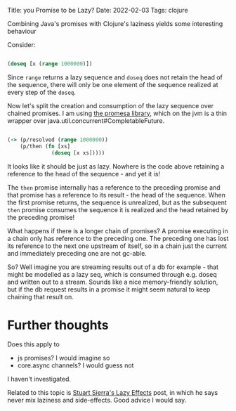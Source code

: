 Title: you Promise to be Lazy?
Date: 2022-02-03
Tags: clojure

Combining Java's promises with Clojure's laziness yields some interesting behaviour

Consider:

```clojure

(doseq [x (range 1000000)])

```

Since `range` returns a lazy sequence and `doseq` does not retain the head of the
sequence, there will only be one element of the sequence realized at every step of the `doseq`.

Now let's split the creation and consumption of the lazy sequence over chained promises. 
I am using [the promesa library](https://github.com/funcool/promesa), which on the jvm
is a thin wrapper over java.util.concurrent#CompletableFuture.

```clojure

(-> (p/resolved (range 1000000))
    (p/then (fn [xs]
              (doseq [x xs]))))

```

It looks like it should be just as lazy. Nowhere is the code above retaining a reference to 
the head of the sequence - and yet it is! 

The `then` promise internally has a reference to the preceding promise and that promise has a reference
to its result - the head of the sequence. When the first promise returns, the sequence is unrealized,
but as the subsequent `then` promise consumes the sequence it is realized and the head retained 
by the preceding promise!

What happens if there is a longer chain of promises? A promise executing in a chain
only has reference to the preceding one. The preceding one has lost its reference to the 
next one upstream of itself, so in a chain just the current and immediately preceding one are not 
gc-able. 

So? Well imagine you are streaming results out of a db for example - that might be 
modelled as a lazy seq, which is consumed through e.g. doseq and written out to a 
stream. Sounds like a nice memory-friendly solution, but if the db request results in a 
promise it might seem natural to keep chaining that result on. 

# Further thoughts 

Does this apply to 

* js promises? I would imagine so 
* core.async channels? I would guess not 

I haven't investigated.

Related to this topic is [Stuart Sierra's Lazy Effects](https://stuartsierra.com/2015/08/25/clojure-donts-lazy-effects) post,
in which he says never mix laziness and side-effects. Good advice I would say.